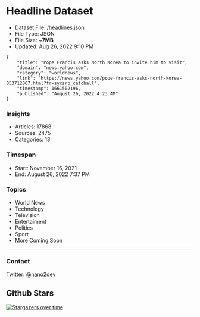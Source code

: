 # Headline Dataset

- Dataset File: [/headlines.json](https://raw.githubusercontent.com/fwd/news/master/headlines.json) 
- File Type: JSON
- File Size: ~**7MB**
- Updated: Aug 26, 2022 9:10 PM

```
{
    "title": "Pope Francis asks North Korea to invite him to visit",
    "domain": "news.yahoo.com",
    "category": "worldnews",
    "link": "https://news.yahoo.com/pope-francis-asks-north-korea-053712067.html?fr=sycsrp_catchall",
    "timestamp": 1661502196,
    "published": "August 26, 2022 4:23 AM"
}
```

### Insights

- Articles: 17868
- Sources: 2475
- Categories: 13

### Timespan

- Start: November 16, 2021
- End: August 26, 2022 7:37 PM

### Topics

- World News
- Technology
- Television
- Entertaiment
- Politics
- Sport
- More Coming Soon

---

### Contact 

Twitter: [@nano2dev](https://twitter.com/nano2dev)

## Github Stars

[![Stargazers over time](https://starchart.cc/fwd/news.svg)](https://starchart.cc/fwd/news)
	